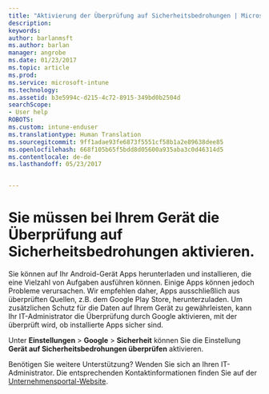 ```yaml
---
title: "Aktivierung der Überprüfung auf Sicherheitsbedrohungen | Microsoft-Dokumentation"
description: 
keywords: 
author: barlanmsft
ms.author: barlan
manager: angrobe
ms.date: 01/23/2017
ms.topic: article
ms.prod: 
ms.service: microsoft-intune
ms.technology: 
ms.assetid: b3e5994c-d215-4c72-8915-349bd0b2504d
searchScope:
- User help
ROBOTS: 
ms.custom: intune-enduser
ms.translationtype: Human Translation
ms.sourcegitcommit: 9ff1adae93fe6873f5551cf58b1a2e89638dee85
ms.openlocfilehash: 668f105b65f5bdd8d05600a935aba3c0d46314d5
ms.contentlocale: de-de
ms.lasthandoff: 05/23/2017


---
```


# <a name="you-need-to-make-your-device-able-to-scan-for-security-threats"></a>Sie müssen bei Ihrem Gerät die Überprüfung auf Sicherheitsbedrohungen aktivieren.

Sie können auf Ihr Android-Gerät Apps herunterladen und installieren, die eine Vielzahl von Aufgaben ausführen können. Einige Apps können jedoch Probleme verursachen. Wir empfehlen daher, Apps ausschließlich aus überprüften Quellen, z.B. dem Google Play Store, herunterzuladen. Um zusätzlichen Schutz für die Daten auf Ihrem Gerät zu gewährleisten, kann Ihr IT-Administrator die Überprüfung durch Google aktivieren, mit der überprüft wird, ob installierte Apps sicher sind.

Unter **Einstellungen** > **Google** > **Sicherheit** können Sie die Einstellung **Gerät auf Sicherheitsbedrohungen überprüfen** aktivieren.

Benötigen Sie weitere Unterstützung? Wenden Sie sich an Ihren IT-Administrator. Die entsprechenden Kontaktinformationen finden Sie auf der [Unternehmensportal-Website](http://portal.manage.microsoft.com).

